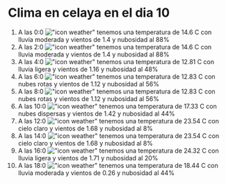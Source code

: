 # Clima en celaya en el dia 10

1. A las 0:0 !["icon weather"](http://openweathermap.org/img/w/10n.png) tenemos una temperatura de 14.6 C con lluvia moderada y  vientos de 1.4 y nubosidad al 88%
1. A las 2:0 !["icon weather"](http://openweathermap.org/img/w/10n.png) tenemos una temperatura de 14.6 C con lluvia moderada y  vientos de 1.4 y nubosidad al 88%
1. A las 4:0 !["icon weather"](http://openweathermap.org/img/w/10n.png) tenemos una temperatura de 12.81 C con lluvia ligera y  vientos de 1.16 y nubosidad al 48%
1. A las 6:0 !["icon weather"](http://openweathermap.org/img/w/04n.png) tenemos una temperatura de 12.83 C con nubes rotas y  vientos de 1.12 y nubosidad al 56%
1. A las 8:0 !["icon weather"](http://openweathermap.org/img/w/04d.png) tenemos una temperatura de 12.83 C con nubes rotas y  vientos de 1.12 y nubosidad al 56%
1. A las 10:0 !["icon weather"](http://openweathermap.org/img/w/03d.png) tenemos una temperatura de 17.33 C con nubes dispersas y  vientos de 1.42 y nubosidad al 44%
1. A las 12:0 !["icon weather"](http://openweathermap.org/img/w/02d.png) tenemos una temperatura de 23.54 C con cielo claro y  vientos de 1.68 y nubosidad al 8%
1. A las 14:0 !["icon weather"](http://openweathermap.org/img/w/02d.png) tenemos una temperatura de 23.54 C con cielo claro y  vientos de 1.68 y nubosidad al 8%
1. A las 16:0 !["icon weather"](http://openweathermap.org/img/w/10d.png) tenemos una temperatura de 24.32 C con lluvia ligera y  vientos de 1.71 y nubosidad al 20%
1. A las 18:0 !["icon weather"](http://openweathermap.org/img/w/10d.png) tenemos una temperatura de 18.44 C con lluvia moderada y  vientos de 0.26 y nubosidad al 44%
